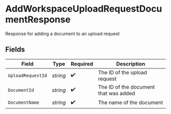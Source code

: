 # AddWorkspaceUploadRequestDocumentResponse

Response for adding a document to an upload request


## Fields

| Field                                 | Type                                  | Required                              | Description                           |
| ------------------------------------- | ------------------------------------- | ------------------------------------- | ------------------------------------- |
| `UploadRequestId`                     | *string*                              | :heavy_check_mark:                    | The ID of the upload request          |
| `DocumentId`                          | *string*                              | :heavy_check_mark:                    | The ID of the document that was added |
| `DocumentName`                        | *string*                              | :heavy_check_mark:                    | The name of the document              |